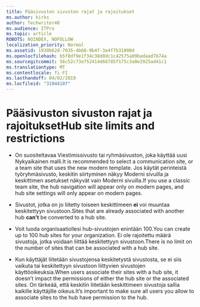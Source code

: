 ```yaml
---
title: Pääsivuston sivuston rajat ja rajoitukset
ms.author: kirks
author: Techwriter40
ms.audience: ITPro
ms.topic: article
ROBOTS: NOINDEX, NOFOLLOW
localization_priority: Normal
ms.assetid: 1930b62d-7035-4b68-9b4f-3e4f7b31000d
ms.openlocfilehash: b5f8df9e1f34c38d8dc1c42575a09badaad7b74a
ms.sourcegitcommit: 56c52c73e752414d66785f175c3a0e2925ad41c1
ms.translationtype: MT
ms.contentlocale: fi-FI
ms.lasthandoff: 04/02/2019
ms.locfileid: "31044107"
---
```

# <a name="hub-site-limits-and-restrictions"></a><span data-ttu-id="99a01-102">Pääsivuston sivuston rajat ja rajoitukset</span><span class="sxs-lookup"><span data-stu-id="99a01-102">Hub site limits and restrictions</span></span>


- <span data-ttu-id="99a01-103">On suositeltavaa Viestimissivusto tai ryhmäsivuston, joka käyttää uusi Nykyaikainen malli.</span><span class="sxs-lookup"><span data-stu-id="99a01-103">It is recommended to select a communication site, or a team site that uses the new modern template.</span></span> <span data-ttu-id="99a01-104">Jos käytät perinteistä työryhmäsivusto, keskitin siirtyminen näkyy Moderni sivuilla ja keskittimen asetukset näkyvät vain Moderni sivuilla.</span><span class="sxs-lookup"><span data-stu-id="99a01-104">If you use a classic team site, the hub navigation will appear only on modern pages, and hub site settings will only appear on modern pages.</span></span>


- <span data-ttu-id="99a01-105">Sivustot, jotka on jo liitetty toiseen keskittimeen **ei** voi muuntaa keskitettyyn sivustoon.</span><span class="sxs-lookup"><span data-stu-id="99a01-105">Sites that are already associated with another hub **can't** be converted to a hub site.</span></span>


- <span data-ttu-id="99a01-106">Voit luoda organisaatiollesi hub-sivustojen enintään 100.</span><span class="sxs-lookup"><span data-stu-id="99a01-106">You can create up to 100 hub sites for your organization.</span></span> <span data-ttu-id="99a01-107">Ei ole rajoitettu määrä sivustoja, jotka voidaan liittää keskitettyyn sivustoon.</span><span class="sxs-lookup"><span data-stu-id="99a01-107">There is no limit on the number of sites that can be associated with a hub site.</span></span>


- <span data-ttu-id="99a01-108">Kun käyttäjät liitetään sivustojensa keskitetystä sivustosta, se ei siis vaikuta tai keskitettyyn sivustoon liittyvien sivustojen käyttöoikeuksia.</span><span class="sxs-lookup"><span data-stu-id="99a01-108">When users associate their sites with a hub site, it doesn’t impact the permissions of either the hub site or the associated sites.</span></span> <span data-ttu-id="99a01-109">On tärkeää, että keskitin liitetään keskittimeen sivustoja sallia kaikille käyttäjille oikeus.</span><span class="sxs-lookup"><span data-stu-id="99a01-109">It’s important to make sure all users you allow to associate sites to the hub have permission to the hub.</span></span>

